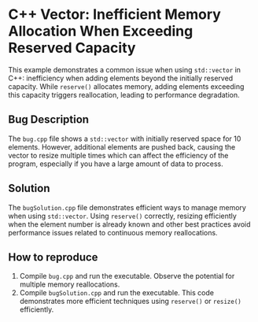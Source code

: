 # C++ Vector: Inefficient Memory Allocation When Exceeding Reserved Capacity

This example demonstrates a common issue when using `std::vector` in C++: inefficiency when adding elements beyond the initially reserved capacity.  While `reserve()` allocates memory, adding elements exceeding this capacity triggers reallocation, leading to performance degradation.

## Bug Description

The `bug.cpp` file shows a `std::vector` with initially reserved space for 10 elements.  However, additional elements are pushed back, causing the vector to resize multiple times which can affect the efficiency of the program, especially if you have a large amount of data to process.

## Solution

The `bugSolution.cpp` file demonstrates efficient ways to manage memory when using `std::vector`.  Using `reserve()` correctly, resizing efficiently when the element number is already known and other best practices avoid performance issues related to continuous memory reallocations. 

## How to reproduce

1. Compile `bug.cpp` and run the executable. Observe the potential for multiple memory reallocations.
2. Compile `bugSolution.cpp` and run the executable. This code demonstrates more efficient techniques using `reserve()` or `resize()` efficiently.